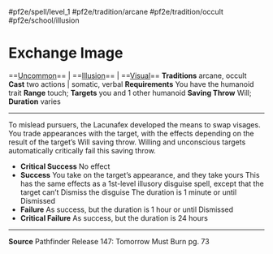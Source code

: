 #pf2e/spell/level_1 #pf2e/tradition/arcane #pf2e/tradition/occult #pf2e/school/illusion 
# Exchange Image
==[Uncommon](../../../Traits/Uncommon.md)== | ==[Illusion](../../../Traits/Illusion.md)== | ==[Visual](../../../Traits/Visual.md)==
**Traditions** arcane, occult
**Cast** two actions | somatic, verbal
**Requirements** You have the humanoid trait
**Range** touch; **Targets** you and 1 other humanoid
**Saving Throw** Will; **Duration** varies

---
To mislead pursuers, the Lacunafex developed the means to swap visages. You trade appearances with the target, with the effects depending on the result of the target’s Will saving throw. Willing and unconscious targets automatically critically fail this saving throw.

- **Critical Success** No effect
- **Success** You take on the target’s appearance, and they take yours This has the same effects as a 1st-level illusory disguise spell, except that the target can’t Dismiss the disguise The duration is 1 minute or until Dismissed
- **Failure** As success, but the duration is 1 hour or until Dismissed
- **Critical Failure** As success, but the duration is 24 hours

---
**Source** Pathfinder Release 147: Tomorrow Must Burn pg. 73